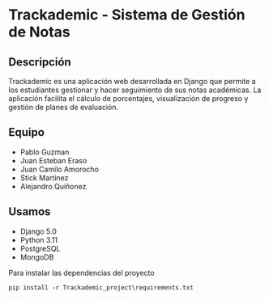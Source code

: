 # Trackademic - Sistema de Gestión de Notas

## Descripción
Trackademic es una aplicación web desarrollada en Django que permite a los estudiantes gestionar y hacer seguimiento de sus notas académicas. La aplicación facilita el cálculo de porcentajes, visualización de progreso y gestión de planes de evaluación.

## Equipo 
- Pablo Guzman
- Juan Esteban Eraso
- Juan Camilo Amorocho
- Stick Martinez
- Alejandro Quiñonez

## Usamos
- Django 5.0
- Python 3.11
- PostgreSQL
- MongoDB

Para instalar las dependencias del proyecto

``` pip install -r Trackademic_project\requirements.txt ```
